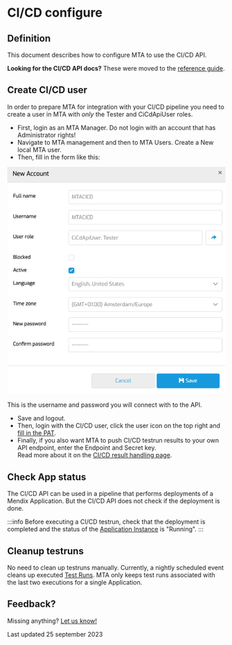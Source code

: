 # CI/CD configure

## Definition

This document describes how to configure MTA to use the CI/CD API.

**Looking for the CI/CD API docs?** These were moved to the [reference guide](../../cicd).

## Create CI/CD user

In order to prepare MTA for integration with your CI/CD pipeline you need to create a user in MTA with *only* the Tester and CiCdApiUser roles. 

- First, login as an MTA Manager. Do not login with an account that has Administrator rights!
- Navigate to MTA management and then to MTA Users. Create a New local MTA user.
- Then, fill in the form like this:

![Create Ci Cd user](images/cicd-create-account.png)

This is the username and password you will connect with to the API. 

- Save and logout.
- Then, login with the CI/CD user, click the <i class="fal fa-user-circle"></i> user icon on the top right and [fill in the PAT](access-mendix-model).
- Finally, if you also want MTA to push CI/CD testrun results to your own API endpoint, enter the Endpoint and Secret key.<br/>Read more about it on the [CI/CD result handling page](cicd-result).

## Check App status
The CI/CD API can be used in a pipeline that performs deployments of a Mendix Application. But the CI/CD API does not check if the deployment is done.

:::info 
Before executing a CI/CD testrun, check that the deployment is completed and the status of the <a href="../../application-instance">Application Instance</a> is "Running".
:::

## Cleanup testruns
No need to clean up testruns manually. Currently, a nightly scheduled event cleans up executed [Test Runs](../../test-run). MTA only keeps test runs associated with the last two executions for a single Application. 

## Feedback?
Missing anything? [Let us know!](mailto:support@menditect.com)

Last updated 25 september 2023